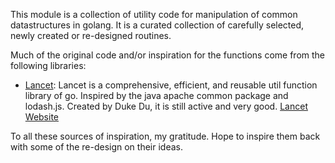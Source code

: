 This module is a collection of utility code for manipulation of common datastructures in
golang.  It is a curated collection of carefully selected, newly created or re-designed
routines.

Much of the original code and/or inspiration for the functions come from the following
libraries:


- [Lancet](https://github.com/duke-git/lancet): Lancet is a comprehensive, efficient,
  and reusable util function library of go. Inspired by the java apache common package
  and lodash.js. Created by Duke Du, it is still active and very good. [Lancet
  Website](https://www.golancet.cn/en/)


To all these sources of inspiration, my gratitude.  Hope to inspire them back with some
of the re-design on their ideas.